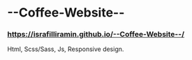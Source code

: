 # --Coffee-Website--
### https://israfilliramin.github.io/--Coffee-Website--/
Html, Scss/Sass, Js, Responsive design. 
 
